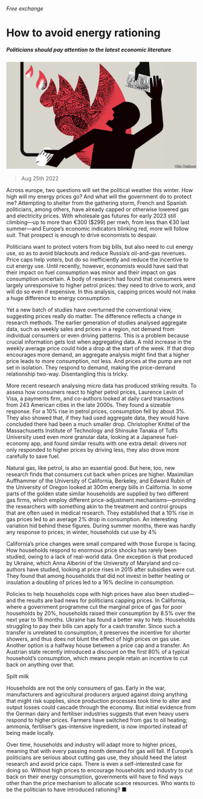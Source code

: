 ###### Free exchange

# How to avoid energy rationing 

##### Politicians should pay attention to the latest economic literature 

![image](images/20220827_FND000.jpg) 

> Aug 25th 2022 

Across europe, two questions will set the political weather this winter. How high will my energy prices go? And what will the government do to protect me? Attempting to shelter from the gathering storm, French and Spanish politicians, among others, have already capped or otherwise lowered gas and electricity prices. With wholesale gas futures for early 2023 still climbing—up to more than €300 ($299) per mwh, from less than €30 last summer—and Europe’s economic indicators blinking red, more will follow suit. That prospect is enough to drive economists to despair.

Politicians want to protect voters from big bills, but also need to cut energy use, so as to avoid blackouts and reduce Russia’s oil-and-gas revenues. Price caps help voters, but do so inefficiently and reduce the incentive to cut energy use. Until recently, however, economists would have said that their impact on fuel consumption was minor and their impact on gas consumption uncertain. A body of research had found that consumers were largely unresponsive to higher petrol prices: they need to drive to work, and will do so even if expensive. In this analysis, capping prices would not make a huge difference to energy consumption.

Yet a new batch of studies have overturned the conventional view, suggesting prices really do matter. The difference reflects a change in research methods. The earlier generation of studies analysed aggregate data, such as weekly sales and prices in a region, not demand from individual consumers or even driving patterns. This is a problem because crucial information gets lost when aggregating data. A mild increase in the weekly average price could hide a drop at the start of the week. If that drop encourages more demand, an aggregate analysis might find that a higher price leads to more consumption, not less. And prices at the pump are not set in isolation. They respond to demand, making the price-demand relationship two-way. Disentangling this is tricky.

More recent research analysing micro data has produced striking results. To assess how consumers react to higher petrol prices, Laurence Levin of Visa, a payments firm, and co-authors looked at daily card transactions from 243 American cities in the late 2000s. They found a sizeable response. For a 10% rise in petrol prices, consumption fell by about 3%. They also showed that, if they had used aggregate data, they would have concluded there had been a much smaller drop. Christopher Knittel of the Massachusetts Institute of Technology and Shinsuke Tanaka of Tufts University used even more granular data, looking at a Japanese fuel-economy app, and found similar results with one extra detail: drivers not only responded to higher prices by driving less, they also drove more carefully to save fuel. 

Natural gas, like petrol, is also an essential good. But here, too, new research finds that consumers cut back when prices are higher. Maximilian Auffhammer of the University of California, Berkeley, and Edward Rubin of the University of Oregon looked at 300m energy bills in California. In some parts of the golden state similar households are supplied by two different gas firms, which employ different price-adjustment mechanisms—providing the researchers with something akin to the treatment and control groups that are often used in medical research. They established that a 10% rise in gas prices led to an average 2% drop in consumption. An interesting variation hid behind these figures. During summer months, there was hardly any response to prices; in winter, households cut use by 4%

California’s price changes were small compared with those Europe is facing. How households respond to enormous price shocks has rarely been studied, owing to a lack of real-world data. One exception is that produced by Ukraine, which Anna Alberini of the University of Maryland and co-authors have studied, looking at price rises in 2015 after subsidies were cut. They found that among households that did not invest in better heating or insulation a doubling of prices led to a 16% decline in consumption.

Policies to help households cope with high prices have also been studied—and the results are bad news for politicians capping prices. In California, where a government programme cut the marginal price of gas for poor households by 20%, households raised their consumption by 8.5% over the next year to 18 months. Ukraine has found a better way to help. Households struggling to pay their bills can apply for a cash transfer. Since such a transfer is unrelated to consumption, it preserves the incentive for shorter showers, and thus does not blunt the effect of high prices on gas use. Another option is a halfway house between a price cap and a transfer. An Austrian state recently introduced a discount on the first 80% of a typical household’s consumption, which means people retain an incentive to cut back on anything over that.

Spilt milk

Households are not the only consumers of gas. Early in the war, manufacturers and agricultural producers argued against doing anything that might risk supplies, since production processes took time to alter and output losses could cascade through the economy. But initial evidence from the German dairy and fertiliser industries suggests that even heavy users respond to higher prices. Farmers have switched from gas to oil heating; ammonia, fertiliser’s gas-intensive ingredient, is now imported instead of being made locally. 

Over time, households and industry will adapt more to higher prices, meaning that with every passing month demand for gas will fall. If Europe’s politicians are serious about cutting gas use, they should heed the latest research and avoid price caps. There is even a self-interested case for doing so. Without high prices to encourage households and industry to cut back on their energy consumption, governments will have to find ways other than the price mechanism to allocate scarce resources. Who wants to be the politician to have introduced rationing? ■






